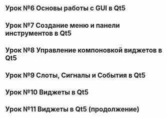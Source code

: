 ## Урок №6 Основы работы с GUI в Qt5

## Урок №7 Создание меню и панели инструментов в Qt5
## Урок №8 Управление компоновкой виджетов в Qt5
## Урок №9 Слоты, Сигналы и События в Qt5
## Урок №10 Виджеты в Qt5
## Урок №11 Виджеты в Qt5 (продолжение)
